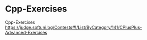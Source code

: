 # Cpp-Exercises
Cpp-Exercises
https://judge.softuni.bg/Contests#!/List/ByCategory/141/CPlusPlus-Advanced-Exercises
